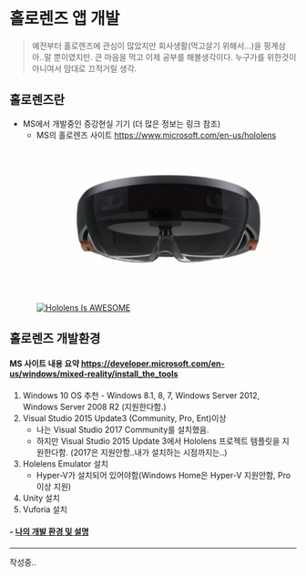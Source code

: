 # 홀로렌즈 앱 개발

> 예전부터 홀로렌즈에 관심이 많았지만 회사생활(먹고살기 위해서...)을 핑계삼아..말 뿐이였지만.
큰 마음을 먹고 이제 공부를 해볼생각이다.
누구가를 위한것이 아니여서 맘대로 끄적거릴 생각.

## 홀로렌즈란
* MS에서 개발중인 증강현실 기기 (더 많은 정보는 링크 참조)
  * MS의 홀로렌즈 사이트 <https://www.microsoft.com/en-us/hololens>
  ![hololens(from wiki)](./images/hololens.jpg)
  [![Hololens Is AWESOME](https://img.youtube.com/vi/pLd9WPlaMpY/0.jpg)](https://youtu.be/pLd9WPlaMpY "Hololens Is AWESOME")


## 홀로렌즈 개발환경 
#### MS 사이트 내용 요약 <https://developer.microsoft.com/en-us/windows/mixed-reality/install_the_tools>
1. Windows 10 OS 추천 - Windows 8.1, 8, 7, Windows Server 2012, Windows Server 2008 R2 (지원한다함.)
2. Visual Studio 2015 Update3 (Community, Pro, Ent)이상
	* 나는 Visual Studio 2017 Community를 설치했음.
	* 하지만 Visual Studio 2015 Update 3에서 Hololens 프로젝트 템플릿을 지원한다함. (2017은 지원안함..내가 설치하는 시점까지는..)
3. Holelens Emulator 설치
	* Hyper-V가 설치되어 있어야함(Windows Home은 Hyper-V 지원안함, Pro 이상 지원)
4. Unity 설치
5. Vuforia 설치

#### - [나의 개발 환경 및 설명](./MyDevelopEnv.md)
* * *
작성중..


